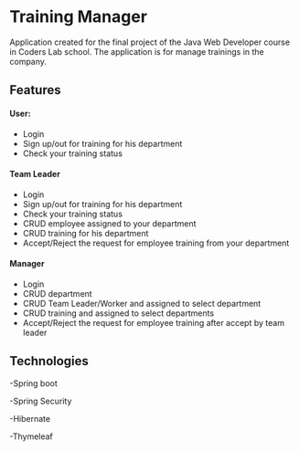 # Training Manager

Application created for the final project of the Java Web Developer course in Coders Lab school.
The application is for manage trainings in the company.

## Features

#### User:
- Login
- Sign up/out for training for his department
- Check your training status

#### Team Leader
- Login
- Sign up/out for training for his department
- Check your training status
- CRUD employee assigned to your department 
- CRUD training for his department
- Accept/Reject the request for employee training from your department

#### Manager
- Login
- CRUD department
- CRUD Team Leader/Worker and assigned to select department 
- CRUD training and assigned to select departments
- Accept/Reject the request for employee training after accept by team leader

## Technologies

-Spring boot 

-Spring Security

-Hibernate

-Thymeleaf
